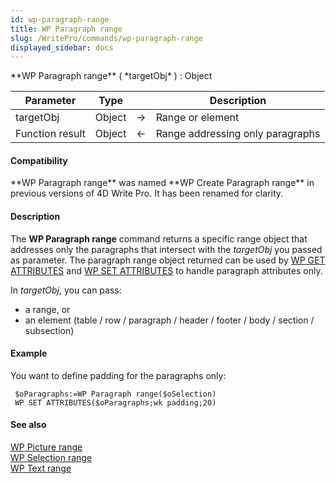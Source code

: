 ```yaml
---
id: wp-paragraph-range
title: WP Paragraph range
slug: /WritePro/commands/wp-paragraph-range
displayed_sidebar: docs
---
```


<!--REF #_command_.WP Paragraph range.Syntax-->**WP Paragraph range** ( *targetObj* ) : Object<!-- END REF-->
<!--REF #_command_.WP Paragraph range.Params-->
| Parameter | Type |  | Description |
| --- | --- | --- | --- |
| targetObj | Object | &#8594;  | Range or element |
| Function result | Object | &#8592; | Range addressing only paragraphs |

<!-- END REF-->

#### Compatibility 

<!--REF #_command_.WP Paragraph range.Summary-->**WP Paragraph range** was named **WP Create Paragraph range** in previous versions of 4D Write Pro.<!-- END REF--> It has been renamed for clarity. 

#### Description 

The **WP Paragraph range** command returns a specific range object that addresses only the paragraphs that intersect with the *targetObj* you passed as parameter. The paragraph range object returned can be used by [WP GET ATTRIBUTES](wp-get-attributes.md) and [WP SET ATTRIBUTES](wp-set-attributes.md) to handle paragraph attributes only. 

In *targetObj*, you can pass:

* a range, or
* an element (table / row / paragraph / header / footer / body / section / subsection)

#### Example 

You want to define padding for the paragraphs only:

```4d
 $oParagraphs:=WP Paragraph range($oSelection)
 WP SET ATTRIBUTES($oParagraphs;wk padding;20)
```

#### See also 

[WP Picture range](wp-picture-range.md)  
[WP Selection range](wp-selection-range.md)  
[WP Text range](wp-text-range.md)  